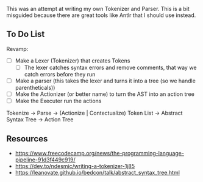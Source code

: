 
This was an attempt at writing my own Tokenizer and Parser. This is a bit misguided because there are great tools like Antlr that I should use instead.

## To Do List

Revamp:
- [ ] Make a Lexer (Tokenizer) that creates Tokens
  - [ ] The lexer catches syntax errors and remove comments, that way we catch errors before they run
- [ ] Make a parser (this takes the lexer and turns it into a tree (so we handle parentheticals))
- [ ] Make the Actionizer (or better name) to turn the AST into an action tree
- [ ] Make the Executer run the actions

Tokenize -> Parse -> (Actionize | Contectualize)
Token List -> Abstract Syntax Tree -> Action Tree

## Resources

- https://www.freecodecamp.org/news/the-programming-language-pipeline-91d3f449c919/
- https://dev.to/ndesmic/writing-a-tokenizer-1j85
- https://leanovate.github.io/bedcon/talk/abstract_syntax_tree.html 